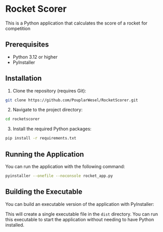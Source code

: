 # Rocket Scorer

This is a Python application that calculates the score of a rocket for competition

## Prerequisites

- Python 3.12 or higher
- PyInstaller

## Installation

1. Clone the repository (requires Git):
```bash
git clone https://github.com/PouplarWesel/RocketScorer.git
```

2. Navigate to the project directory:

```bash
cd rocketscorer
```
3. Install the required Python packages:
```bash
pip install -r requirements.txt
```
## Running the Application

You can run the application with the following command:
```bash
pyinstaller --onefile --noconsole rocket_app.py
```
## Building the Executable

You can build an executable version of the application with PyInstaller:


This will create a single executable file in the `dist` directory. You can run this executable to start the application without needing to have Python installed.
